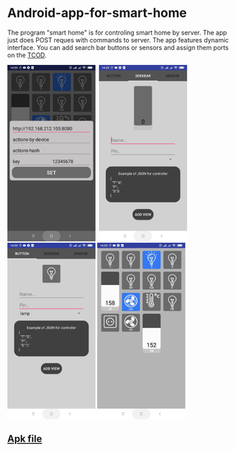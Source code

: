 # Android-app-for-smart-home
The program "smart home" is for controling smart home by server.
The app just does POST reques with commands to server.
The app features dynamic interface. You can add search bar buttons or sensors and assign them ports on the <a href="">TCOD</a>.

<img src="gitRes/photo_1.jpg" width=200>&nbsp;
<img src="gitRes/photo_2.jpg" width=200>
<img src="gitRes/photo_3.jpg" width=200>
<img src="gitRes/photo_4.jpg" width=200>

## <a href="https://github.com/AlieksieievYurii/Android-app-for-smart-home/tree/master/apk">Apk file</a>
